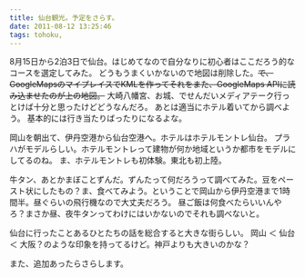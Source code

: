 ```yaml
---
title: 仙台観光。予定をさらす。
date: 2011-08-12 13:25:46
tags: tohoku, 
---
```

8月15日から2泊3日で仙台。はじめてなので自分なりに初心者はここだろう的なコースを選定してみた。
どうもうまくいかないので地図は削除した。<del datetime="2011-08-28T02:24:42+00:00">で、GoogleMapsのマイプレイスでKMLを作ってそれをまた、GoogleMaps APIに読み込ませたのが上の地図。</del>
大崎八幡宮、お城、でせんだいメディアテーク行っとけば十分と思ったけどどうなんだろ。
あとは適当にホテル着いてから調べよう。
基本的には行き当たりばったりになるよな。

岡山を朝出て、伊丹空港から仙台空港へ。ホテルはホテルモントレ仙台。
プラハがモデルらしい。ホテルモントレって建物が何か地域というか都市をモデルにしてるのね。
ま、ホテルモントレも初体験。東北も初上陸。

牛タン、あとかまぼことずんだ。ずんたって何だろうって調べてみた。豆をペースト状にしたもの？ま、食べてみよう。ということで岡山から伊丹空港まで1時間半。昼ぐらいの飛行機なので大丈夫だろう。
昼ご飯は何食べたらいいんやろ？まさか昼、夜牛タンってわけにはいかないのでそれも調べないと。

仙台に行ったことあるひとたちの話を総合すると大きな街らしい。
岡山 ＜ 仙台 ＜ 大阪？のような印象を持ってるけど。神戸よりも大きいのかな？

また、追加あったらさらします。

